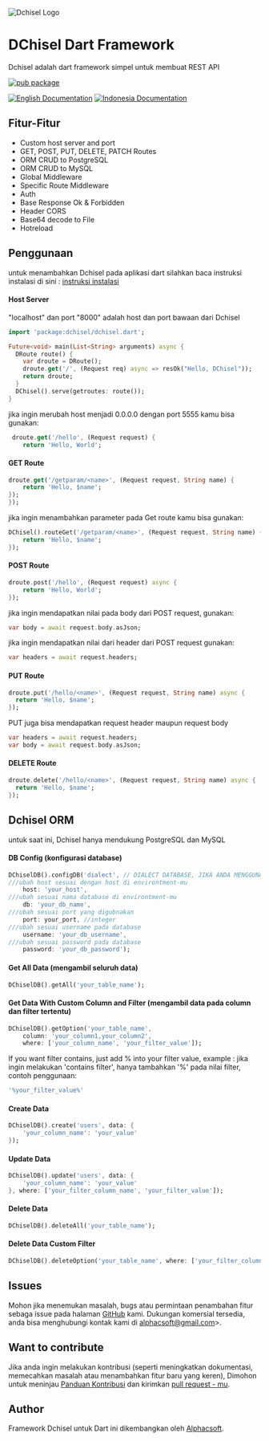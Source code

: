 ![Dchisel Logo](https://i.ibb.co/vhgkzNH/DChisel-1.png)

# DChisel Dart Framework  
Dchisel adalah dart framework simpel untuk membuat REST API

[![pub package](https://img.shields.io/pub/v/dchisel.svg)](https://pub.dev/packages/dchisel) 

[![English Documentation](https://img.shields.io/badge/LANGUAGE-ENGLISH-blue)](https://github.com/alalawy/DChisel/blob/master/README.md) [![Indonesia Documentation](https://img.shields.io/badge/LANGUAGE-INDONESIA-blue)](https://github.com/alalawy/DChisel/blob/master/README.id-ID.md)

## Fitur-Fitur

* Custom host server and port
* GET, POST, PUT, DELETE, PATCH Routes
* ORM CRUD to PostgreSQL
* ORM CRUD to MySQL
* Global Middleware
* Specific Route Middleware
* Auth
* Base Response Ok & Forbidden
* Header CORS
* Base64 decode to File
* Hotreload

## Penggunaan

untuk menambahkan Dchisel pada aplikasi dart silahkan baca instruksi instalasi di sini : [instruksi instalasi](https://pub.dev/packages/dchisel/install)

#### Host Server

"localhost" dan port "8000" adalah host dan port bawaan dari Dchisel

```dart
import 'package:dchisel/dchisel.dart';

Future<void> main(List<String> arguments) async {
  DRoute route() {
    var droute = DRoute();
    droute.get('/', (Request req) async => resOk("Hello, DChisel"));
    return droute;
  }
  DChisel().serve(getroutes: route());
}
```

jika ingin merubah host menjadi 0.0.0.0 dengan port 5555 kamu bisa gunakan:

```dart
 droute.get('/hello', (Request request) {
    return 'Hello, World';
```

#### GET Route
```dart
droute.get('/getparam/<name>', (Request request, String name) {
    return 'Hello, $name';
});
});
```
jika ingin menambahkan parameter pada Get route kamu bisa gunakan:

```dart
DChisel().routeGet('/getparam/<name>', (Request request, String name) {
    return 'Hello, $name';
});
```

#### POST Route
```dart
droute.post('/hello', (Request request) async {
    return 'Hello, World';
});
```
jika ingin mendapatkan nilai pada body dari POST request, gunakan:
```dart
var body = await request.body.asJson;
```
jika ingin mendapatkan nilai dari header dari POST request gunakan:
```dart
var headers = await request.headers;
```
#### PUT Route
```dart
droute.put('/hello/<name>', (Request request, String name) async {
  return 'Hello, $name';
});
```
PUT juga bisa mendapatkan request header maupun request body 
```dart
var headers = await request.headers;
var body = await request.body.asJson;
```
#### DELETE Route 
```dart
droute.delete('/hello/<name>', (Request request, String name) async {
  return 'Hello, $name';
});
```

## Dchisel ORM
untuk saat ini, Dchisel hanya mendukung PostgreSQL dan MySQL

#### DB Config (konfigurasi database)
```dart
DChiselDB().configDB('dialect', // DIALECT DATABASE, JIKA ANDA MENGGUNAKAN POSTGRESQL MAKA UBAH 'dialect' menjadi 'postgre', JIKA ANDA MENGGUNAKAN MYSQL MAKA UBAH 'dialect' menjadi 'mysql'
///ubah host sesuai dengan host di environtment-mu
    host: 'your_host',
///ubah sesuai nama database di environtment-mu
    db: 'your_db_name',
///ubah sesuai port yang digubnakan
    port: your_port, //integer
///ubah sesuai username pada database
    username: 'your_db_username',
///ubah sesuai password pada database
    password: 'your_db_password');
```
#### Get All Data (mengambil seluruh data)
```dart
DChiselDB().getAll('your_table_name');
```
#### Get Data With Custom Column and Filter (mengambil data pada column dan filter tertentu)
```dart
DChiselDB().getOption('your_table_name', 
    column: 'your_column1,your_column2', 
    where: ['your_column_name', 'your_filter_value']);
```
If you want filter contains, just add % into your filter value, example :
jika ingin melakukan 'contains filter', hanya tambahkan '%' pada nilai filter, contoh penggunaan:
```dart
'%your_filter_value%'
```

#### Create Data
```dart
DChiselDB().create('users', data: {
    'your_column_name': 'your_value'
});
```

#### Update Data
```dart
DChiselDB().update('users', data: {
    'your_column_name': 'your_value'
}, where: ['your_filter_column_name', 'your_filter_value']);
```

#### Delete Data
```dart
DChiselDB().deleteAll('your_table_name');
```

#### Delete Data Custom Filter
```dart
DChiselDB().deleteOption('your_table_name', where: ['your_filter_column_name', 'your_filter_value']);
```

## Issues

Mohon jika menemukan masalah, bugs atau permintaan penambahan fitur sebaga issue pada halaman [GitHub](https://github.com/alalawy/DChisel/issues) kami. Dukungan komersial tersedia, anda bisa menghubungi kontak kami di alphacsoft@gmail.com>.


## Want to contribute

Jika anda ingin melakukan kontribusi (seperti meningkatkan dokumentasi, memecahkan masalah atau menambahkan fitur baru yang keren), Dimohon untuk meninjau [Panduan Kontribusi](../CONTRIBUTING.md) dan kirimkan [pull request - mu](https://github.com/alalawy/DChisel/pulls).

## Author

Framework Dchisel untuk Dart ini dikembangkan oleh [Alphacsoft](https://alphacsoft.com).
